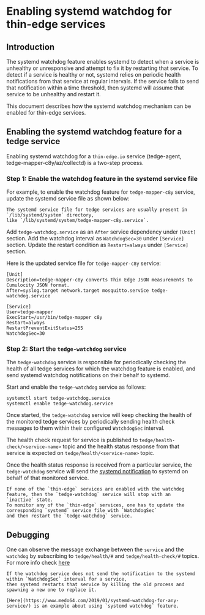 # Enabling systemd watchdog for thin-edge services

## Introduction

The systemd watchdog feature enables systemd to detect when a service is unhealthy or unresponsive and 
attempt to fix it by restarting that service.
To detect if a service is healthy or not, systemd relies on periodic health notifications from that service at regular intervals.
If the service fails to send that notification within a time threshold,
then systemd will assume that service to be unhealthy and restart it.

This document describes how the systemd watchdog mechanism can be enabled for thin-edge services.

## Enabling the systemd watchdog feature for a tedge service

Enabling systemd watchdog for a `thin-edge.io` service (tedge-agent, tedge-mapper-c8y/az/collectd) is a two-step process.

### Step 1: Enable the watchdog feature in the systemd service file

For example, to enable the watchdog feature for `tedge-mapper-c8y` service,
update the systemd service file as shown below:

```admonish note
The systemd service file for tedge services are usually present in `/lib/systemd/system` directory, 
like `/lib/systemd/system/tedge-mapper-c8y.service`.
```

Add `tedge-watchdog.service` as an `After` service dependency under `[Unit]` section.
Add the watchdog interval as `WatchdogSec=30` under `[Service]` section.
Update the restart condition as `Restart=always` under `[Service]` section.

Here is the updated service file for `tedge-mapper-c8y` service:

```shell
[Unit]
Description=tedge-mapper-c8y converts Thin Edge JSON measurements to Cumulocity JSON format.
After=syslog.target network.target mosquitto.service tedge-watchdog.service

[Service]
User=tedge-mapper
ExecStart=/usr/bin/tedge-mapper c8y
Restart=always
RestartPreventExitStatus=255
WatchdogSec=30
```

### Step 2: Start the `tedge-watchdog` service

The `tedge-watchdog` service is responsible for periodically checking the health of
all tedge services for which the watchdog feature is enabled,
and send systemd watchdog notifications on their behalf to systemd.

Start and enable the `tedge-watchdog` service as follows:
	
```shell
systemctl start tedge-watchdog.service
systemctl enable tedge-watchdog.service
``` 

Once started, the `tedge-watchdog` service will keep checking the health of the monitored tedge services
by periodically sending health check messages to them within their configured `WatchdogSec` interval.

The health check request for service is published to `tedge/health-check/<service-name>` topic and
the health status response from that service is expected on `tedge/health/<service-name>` topic.

Once the health status response is received from a particular service,
the `tedge-watchdog` service will send the [systemd notification](https://www.freedesktop.org/software/systemd/man/sd_notify.html#) to systemd on behalf of that monitored service.

```admonish note
If none of the `thin-edge` services are enabled with the watchdog feature, then the `tedge-watchdog` service will stop with an `inactive` state.
To monitor any of the `thin-edge` services, one has to update the corresponding `systemd` service file with `WatchdogSec`
and then restart the `tedge-watchdog` service.
```

## Debugging

One can observe the message exchange between the `service` and the `watchdog`
by subscribing to `tedge/health/#` and `tedge/health-check/#` topics.
For more info check [here](../troubleshooting/020_monitor_tedge_health.md)

```admonish note
If the watchdog service does not send the notification to the systemd within `WatchdogSec` interval for a service,
then systemd restarts that service by killing the old process and spawning a new one to replace it.
```

```admonish example
[Here](https://www.medo64.com/2019/01/systemd-watchdog-for-any-service/) is an example about using `systemd watchdog` feature.
```